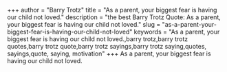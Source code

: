+++
author = "Barry Trotz"
title = "As a parent, your biggest fear is having our child not loved."
description = "the best Barry Trotz Quote: As a parent, your biggest fear is having our child not loved."
slug = "as-a-parent-your-biggest-fear-is-having-our-child-not-loved"
keywords = "As a parent, your biggest fear is having our child not loved.,barry trotz,barry trotz quotes,barry trotz quote,barry trotz sayings,barry trotz saying,quotes, sayings,quote, saying, motivation"
+++
As a parent, your biggest fear is having our child not loved.
